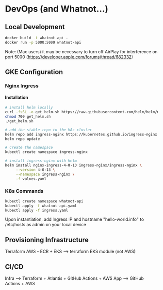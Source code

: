 # DevOps (and Whatnot...)

## Local Development

```bash
docker build -t whatnot-api .
docker run -p 5000:5000 whatnot-api
```

Note: (Mac users) it may be necessary to turn off AirPlay for interference on port 5000 (https://developer.apple.com/forums/thread/682332)

## GKE Configuration

### Nginx Ingress

#### Installation

```bash
# install helm locally
curl -fsSL -o get_helm.sh https://raw.githubusercontent.com/helm/helm/main/scripts/get-helm-3
chmod 700 get_helm.sh
./get_helm.sh

# add the stable repo to the k8s cluster
helm repo add ingress-nginx https://kubernetes.github.io/ingress-nginx
helm repo update

# create the namespace
kubectl create namespace ingress-nginx

# install ingress-nginx with helm
helm install nginx-ingress-4-0-13 ingress-nginx/ingress-nginx \
     --version 4-0-13 \
     --namespace ingress-nginx \
     -f values.yaml
```

### K8s Commands

```bash
kubectl create namespace whatnot-api
kubectl apply -f whatnot-api.yaml
kubectl apply -f ingress.yaml
```

Upon instantiation, add Ingress IP and hostname "hello-world.info" to /etc/hosts as admin on your local device

## Provisioning Infrastructure

Terraform
AWS - ECR + EKS --> terraform EKS module (not AWS)

## CI/CD

Infra --> Terraform + Atlantis + GitHub Actions + AWS
App --> GitHub Actions + AWS
